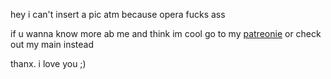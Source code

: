 hey i can't insert a pic atm because opera fucks ass

if u wanna know more ab me and think im cool go to my [patreonie](https://patreon.com/lukawoo) or check out my main instead

thanx. i love you ;)
